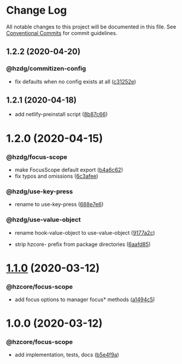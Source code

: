 # Change Log

All notable changes to this project will be documented in this file.
See [Conventional Commits](https://conventionalcommits.org) for commit guidelines.

## 1.2.2 (2020-04-20)


### @hzdg/commitizen-config

* fix defaults when no config exists at all ([c31252e](https://github.com/hzdg/hz-core/commit/c31252e))


## 1.2.1 (2020-04-18)


* add netlify-preinstall script ([8b87c66](https://github.com/hzdg/hz-core/commit/8b87c66))


# 1.2.0 (2020-04-15)


### @hzdg/focus-scope

* make FocusScope default export ([b4a6c62](https://github.com/hzdg/hz-core/commit/b4a6c62))
* fix typos and omissions ([6c3afee](https://github.com/hzdg/hz-core/commit/6c3afee))

### @hzdg/use-key-press

* rename to use-key-press ([688e7e6](https://github.com/hzdg/hz-core/commit/688e7e6))

### @hzdg/use-value-object

* rename hook-value-object to use-value-object ([9177a2c](https://github.com/hzdg/hz-core/commit/9177a2c))

* strip hzcore- prefix from package directories ([6aafd85](https://github.com/hzdg/hz-core/commit/6aafd85))


# [1.1.0](https://github.com/hzdg/hz-core/compare/@hzcore/focus-scope@1.0.0...@hzcore/focus-scope@1.1.0) (2020-03-12)


### @hzcore/focus-scope

* add focus options to manager focus* methods ([a1494c5](https://github.com/hzdg/hz-core/commit/a1494c5))


# 1.0.0 (2020-03-12)


### @hzcore/focus-scope

* add implementation, tests, docs ([b5e4f9a](https://github.com/hzdg/hz-core/commit/b5e4f9a))

